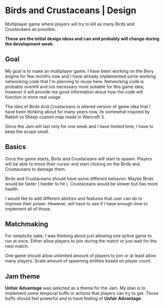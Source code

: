 # Birds and Crustaceans | Design

Multiplayer game where players will try to kill as many Birds and Crustaceans as possible.

**These are the initial design ideas and can and probably will change during the development week.**

## Goal
My goal is to make an multiplayer game. I have been working on the Bevy engine for few months now and I have already implemented some working networking code that I'm planning to reuse here. Networking code is probably overkill and not necessary most suitable for this game idea, however it will provide me good information about how the code will function in more real usage.

The idea of Birds And Crustaceans is altered version of game idea that I have been thinking about for many years now, its somewhat inspired by Rabbit vs Sheep custom map made in Warcraft 3.

Since the Jam will last only for one week and I have limited time, I have to keep the scope small.

## Basics

Once the game starts, Birds and Crustaceans will start to spawn. Players will be able to move their cursor and start clicking on the Birds and Crustaceans to damage them. 

Birds and Crustaceans should have some different behavior. Maybe Birds would be faster ( harder to hit ). Crustaceans would be slower but has more health.

I would like to add different abilities and features that user can do to improve their power. However, will have to see if I have enough time to implement all of those.

## Matchmaking
For simplicity sake, I was thinking about just allowing one active game to run at once. Either allow players to join during the match or just wait for the next match.

One game should allow unlimited amount of players to join or at least allow many players. Scale amount of spawning entities based on player count. 

## Jam theme
**Unfair Advantage** was selected as a theme for the Jam. My plan is to implement some temporal buffs or actions that players can try to get. Those buffs should feel powerful and to have feeling of **Unfair Advantage**.
